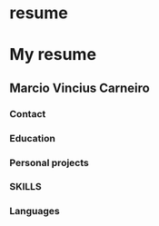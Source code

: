 # resume
# My resume
## Marcio Vincius Carneiro
### Contact

### Education

### Personal projects


### SKILLS


### Languages

